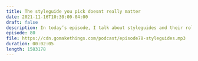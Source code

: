 ```yaml
---
title: The styleguide you pick doesnt really matter
date: 2021-11-16T10:30:00-04:00
draft: false
description: In today’s episode, I talk about styleguides and their role in a development process.
episode: 80
file: https://cdn.gomakethings.com/podcast/episode78-styleguides.mp3
duration: 00:02:05
length: 1583178
---
```


